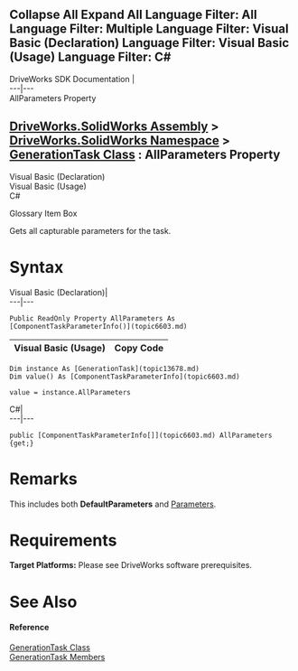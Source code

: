 Collapse All Expand All Language Filter: All  Language Filter: Multiple  Language Filter: Visual Basic (Declaration) Language Filter: Visual Basic (Usage) Language Filter: C#  
---  
DriveWorks SDK Documentation  |   
---|---  
AllParameters Property   
  
[DriveWorks.SolidWorks Assembly](topic13342.md) > [DriveWorks.SolidWorks Namespace](topic13345.md) > [GenerationTask Class](topic13678.md) : AllParameters Property  
---  
  
Visual Basic (Declaration)    
Visual Basic (Usage)    
C# 

Glossary Item Box

Gets all capturable parameters for the task. 

# Syntax

Visual Basic (Declaration)|   
---|---  
      
    
    Public ReadOnly Property AllParameters As [ComponentTaskParameterInfo()](topic6603.md)  
  
Visual Basic (Usage)| Copy Code  
---|---  
      
    
    Dim instance As [GenerationTask](topic13678.md)
    Dim value() As [ComponentTaskParameterInfo](topic6603.md)
     
    value = instance.AllParameters  
  
C#|   
---|---  
      
    
    public [ComponentTaskParameterInfo[]](topic6603.md) AllParameters {get;}  
  
# Remarks

This includes both **DefaultParameters** and [Parameters](topic13690.md).

# Requirements

**Target Platforms:** Please see DriveWorks software prerequisites.

# See Also

#### Reference

[GenerationTask Class](topic13678.md)   
[GenerationTask Members](topic13679.md)


